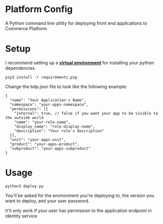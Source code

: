 # Platform Config
A Python command line utility for deploying front end applications to Commerce Platform.

# Setup
I recommend setting up a **[virtual environment](http://docs.python-guide.org/en/latest/dev/virtualenvs/)** for installing your python dependencies.
```
pip3 install -r requirements.pip
```
Change the bdp.json file to look like the following example:
```
{
  "name": "Your Application's Name",
  "namespace": "your-apps-namespace",
  "permissions": [{
    "internal": true, // false if you want your app to be visible to the outside world
    "name": "your-role-name",
    "display_name": "role-display-name",
    "description": "Your role's description"
  }],
  "unit": "your-apps-unit",
  "product": "your-apps-product",
  "subproduct": "your-apps-subproduct"
}
```

# Usage
```
python3 deploy.py
```
You'll be asked for the environment you're deploying to, the version you want to deploy, and your user password.

It'll only work if your user has permission to the application endpoint in identity service
